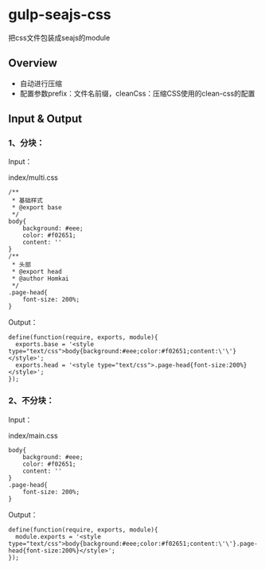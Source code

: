 # gulp-seajs-css
把css文件包装成seajs的module

## Overview
- 自动进行压缩
- 配置参数prefix：文件名前缀，cleanCss：压缩CSS使用的clean-css的配置

## Input & Output
### 1、分块：
Input：

index/multi.css

    /**
     * 基础样式
     * @export base
     */
    body{
        background: #eee;
        color: #f02651;
        content: ''
    }
    /**
     * 头部
     * @export head
     * @author Homkai
     */
    .page-head{
        font-size: 200%;
    }
    
Output：

    define(function(require, exports, module){
      exports.base = '<style type="text/css">body{background:#eee;color:#f02651;content:\'\'}</style>';
      exports.head = '<style type="text/css">.page-head{font-size:200%}</style>';
    });
    
### 2、不分块：
Input：

index/main.css

    body{
        background: #eee;
        color: #f02651;
        content: ''
    }
    .page-head{
        font-size: 200%;
    }
    
Output：

    define(function(require, exports, module){
      module.exports = '<style type="text/css">body{background:#eee;color:#f02651;content:\'\'}.page-head{font-size:200%}</style>';
    });